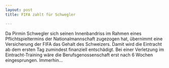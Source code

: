 ```yaml
---
layout: post
title: FIFA zahlt für Schwegler

---
```


Da Pirmin Schwegler sich seinen Innenbandriss im Rahmen eines Pflichtspieltermins der Nationalmannschaft zugezogen hat, übernimmt eine Versicherung der FIFA das Gehalt des Schweizers. Damit wird die Eintracht ab dem ersten Tag zumindest finanziell entschädigt. Bei einer Verletzung im Eintracht-Training wäre die Berufsgenossenschaft erst nach 6 Wochen eingesprungen. Immerhin...


